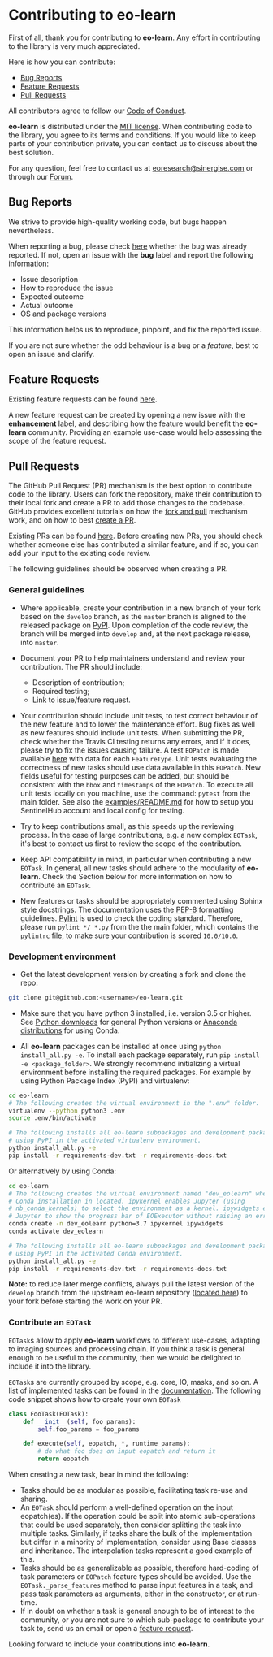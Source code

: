 # Contributing to **eo-learn**

First of all, thank you for contributing to **eo-learn**. Any effort in contributing to the library is very much appreciated.

Here is how you can contribute:

* [Bug Reports](#bug-reports)
* [Feature Requests](#feature-requests)
* [Pull Requests](#pull-requests)

All contributors agree to follow our [Code of Conduct][code-of-conduct].

**eo-learn** is distributed under the [MIT license][license]. When contributing code to the library, you agree to its terms and conditions. If you would like to keep parts of your contribution private, you can contact us to discuss about the best solution.

For any question, feel free to contact us at [eoresearch@sinergise.com](eoresearch@sinergise.com) or through our [Forum][sh-forum].

[code-of-conduct]: https://github.com/sentinel-hub/eo-learn/blob/master/CODE_OF_CONDUCT.md
[license]: https://github.com/sentinel-hub/eo-learn/blob/master/LICENSE
[sh-forum]: https://forum.sentinel-hub.com/

## Bug Reports

We strive to provide high-quality working code, but bugs happen nevertheless.

When reporting a bug, please check [here][open-bug-list] whether the bug was already reported. If not, open an issue with the **bug** label and report the following information:

* Issue description
* How to reproduce the issue
* Expected outcome
* Actual outcome
* OS and package versions

This information helps us to reproduce, pinpoint, and fix the reported issue.

If you are not sure whether the odd behaviour is a bug or a _feature_, best to open an issue and clarify.

[open-bug-list]: https://github.com/sentinel-hub/eo-learn/issues?q=state:open+type:issue+label:"bug"

## Feature Requests

Existing feature requests can be found [here][existing-feature-requests].

A new feature request can be created by opening a new issue with the **enhancement** label, and describing how the feature would benefit the **eo-learn** community. Providing an example use-case would help assessing the scope of the feature request.

[existing-feature-requests]: https://github.com/sentinel-hub/eo-learn/issues?q=state:open+type:issue+label:"enhancement"

## Pull Requests

The GitHub Pull Request (PR) mechanism is the best option to contribute code to the library. Users can fork the repository, make their contribution to their local fork and create a PR to add those changes to the codebase. GitHub provides excellent tutorials on how the [fork and pull][fork-and-pull] mechanism work, and on how to best [create a PR][create-pr].

Existing PRs can be found [here][existing-prs]. Before creating new PRs, you should check whether someone else has contributed a similar feature, and if so, you can add your input to the existing code review.

The following guidelines should be observed when creating a PR.

[fork-and-pull]: https://help.github.com/articles/creating-a-pull-request-from-a-fork
[create-pr]: https://help.github.com/articles/creating-a-pull-request/
[existing-prs]: https://github.com/sentinel-hub/eo-learn/pulls?q=state:open

### General guidelines

* Where applicable, create your contribution in a new branch of your fork based on the `develop` branch, as the `master` branch is aligned to the released package on [PyPI][pypi]. Upon completion of the code review, the branch will be merged into `develop` and, at the next package release, into `master`.

* Document your PR to help maintainers understand and review your contribution. The PR should include:

  * Description of contribution;
  * Required testing;
  * Link to issue/feature request.

* Your contribution should include unit tests, to test correct behaviour of the new feature and to lower the maintenance effort. Bug fixes as well as new features should include unit tests. When submitting the PR, check whether the Travis CI testing returns any errors, and if it does, please try to fix the issues causing failure. A test `EOPatch` is made available [here][test-eo-patch] with data for each `FeatureType`. Unit tests evaluating the correctness of new tasks should use data available in this `EOPatch`. New fields useful for testing purposes can be added, but should be consistent with the `bbox` and `timestamps` of the `EOPatch`. To execute all unit tests locally on you machine, use the command: `pytest` from the main folder. See also the [examples/README.md](examples/README.md) for how to setup you SentinelHub account and local config for testing.

* Try to keep contributions small, as this speeds up the reviewing process. In the case of large contributions, e.g. a new complex `EOTask`, it's best to contact us first to review the scope of the contribution.

* Keep API compatibility in mind, in particular when contributing a new `EOTask`. In general, all new tasks should adhere to the modularity of **eo-learn**. Check the Section below for more information on how to contribute an `EOTask`.

* New features or tasks should be appropriately commented using Sphinx style docstrings. The documentation uses the [PEP-8][pep-8] formatting guidelines. [Pylint][pylint] is used to check the coding standard. Therefore, please run `pylint */ *.py` from the the main folder, which contains the `pylintrc` file, to make sure your contribution is scored `10.0/10.0`.

### Development environment

* Get the latest development version by creating a fork and clone the repo:

```bash
git clone git@github.com:<username>/eo-learn.git
```

* Make sure that you have python 3 installed, i.e. version 3.5 or higher. See [Python downloads][python] for general Python versions or [Anaconda distributions][conda] for using Conda.

* All **eo-learn** packages can be installed at once using `python install_all.py -e`. To install each package separately, run `pip install -e <package_folder>`. We strongly recommend initializing a virtual environment before installing the required packages. For example by using Python Package Index (PyPI) and virtualenv:

```bash
cd eo-learn
# The following creates the virtual environment in the ".env" folder.
virtualenv --python python3 .env
source .env/bin/activate

# The following installs all eo-learn subpackages and development packages
# using PyPI in the activated virtualenv environment.
python install_all.py -e
pip install -r requirements-dev.txt -r requirements-docs.txt
```

Or alternatively by using Conda:

```bash
cd eo-learn
# The following creates the virtual environment named "dev_eolearn" where the
# Conda installation in located. ipykernel enables Jupyter (using
# nb_conda_kernels) to select the environment as a kernel. ipywidgets enables
# Jupyter to show the progress bar of EOExecutor without raising an error.
conda create -n dev_eolearn python=3.7 ipykernel ipywidgets
conda activate dev_eolearn

# The following installs all eo-learn subpackages and development packages
# using PyPI in the activated Conda environment.
python install_all.py -e
pip install -r requirements-dev.txt -r requirements-docs.txt
```

**Note:** to reduce later merge conflicts, always pull the latest version of the `develop` branch from the upstream eo-learn repository ([located here][dev-branch]) to your fork before starting the work on your PR.

### Contribute an `EOTask`

`EOTask`s allow to apply **eo-learn** workflows to different use-cases, adapting to imaging sources and processing chain. If you think a task is general enough to be useful to the community, then we would be delighted to include it into the library.

`EOTask`s are currently grouped by scope, e.g. core, IO, masks, and so on. A list of implemented tasks can be found in the [documentation][existing-eo-tasks]. The following code snippet shows how to create your own `EOTask`

```python
class FooTask(EOTask):
    def __init__(self, foo_params):
        self.foo_params = foo_params

    def execute(self, eopatch, *, runtime_params):
        # do what foo does on input eopatch and return it
        return eopatch
```

When creating a new task, bear in mind the following:

* Tasks should be as modular as possible, facilitating task re-use and sharing.
* An `EOTask` should perform a well-defined operation on the input eopatch(es). If the operation could be split into atomic sub-operations that could be used separately, then consider splitting the task into multiple tasks. Similarly, if tasks share the bulk of the implementation but differ in a minority of implementation, consider using Base classes and inheritance. The interpolation tasks represent a good example of this.
* Tasks should be as generalizable as possible, therefore hard-coding of task parameters or `EOPatch` feature types should be avoided. Use the `EOTask._parse_features` method to parse input features in a task, and pass task parameters as arguments, either in the constructor, or at run-time.
* If in doubt on whether a task is general enough to be of interest to the community, or you are not sure to which sub-package to contribute your task to, send us an email or open a [feature request](#feature-requests).

Looking forward to include your contributions into **eo-learn**.

[pypi]: https://pypi.org/project/eo-learn/
[pep-8]: https://www.python.org/dev/peps/pep-0008/
[pylint]: https://www.pylint.org/
[existing-eo-tasks]: https://eo-learn.readthedocs.io/en/latest/eotasks.html
[test-eo-patch]: https://github.com/sentinel-hub/eo-learn/tree/master/example_data/TestEOPatch
[python]: https://www.python.org/downloads/
[conda]: https://www.anaconda.com/distribution/
[dev-branch]: https://github.com/sentinel-hub/eo-learn/tree/develop/
